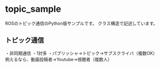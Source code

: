 # topic_sample
ROSのトピック通信のPython版サンプルです。
クラス構造で記述しています。

## トピック通信
・非同期通信
・1対多
・パブリッシャ→トピック→サブスクライバ（複数OK）
例えるなら、動画投稿者→Youtube→視聴者（複数人）
